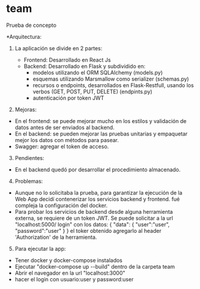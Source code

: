 # team
Prueba de concepto

*Arquitectura:
1. La aplicación se divide en 2 partes:
   - Frontend: Desarrollado en React Js
   - Backend: Desarrollado en Flask y subdividido en:
      - modelos utilizando el ORM SQLAlchemy (models.py)<br>
      - esquemas utilizando Marsmallow como serializer (schemas.py)
      - recursos o endpoints, desarrollados en Flask-Restfull, usando los verbos (GET, POST, PUT, DELETE) (endpints.py)
      - autenticación por token JWT

2. Mejoras:
  - En el frontend: se puede mejorar mucho en los estilos y validación de datos antes de ser enviados al backend.
  - En el backend: se pueden mejorar las pruebas unitarias y empaquetar mejor los datos con métodos para pasear.
  - Swagger: agregar el token de acceso.

3. Pendientes:
  - En el backend quedó por desarrollar el procedimiento almacenado.

4. Problemas:
  - Aunque no lo solicitaba la prueba, para garantizar la ejecución de la Web App decidí contenerizar los servicios backend y frontend. fué compleja
   la configuración del docker.
  - Para probar los servicios de backend desde alguna herramienta externa, se requiere de un token JWT. Se puede solicitar a la url "localhost:5000/   login" con los datos: { "data": { "user":"user", "password":"user" } } el toker obtenido agregarlo al header 'Authorization' de la herramienta.
	

5. Para ejecutar la app:
  - Tener docker y docker-compose instalados
  - Ejecutar "docker-compose up --build" dentro de la carpeta team
  - Abrir el navegador en la url "localhost:3000"
  - hacer el login con usuario:user y password:user


 


